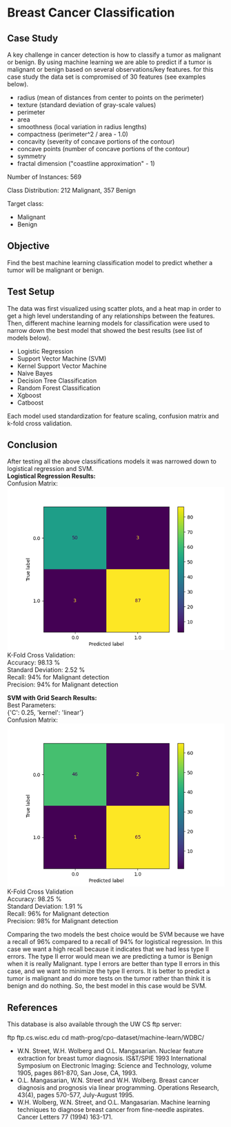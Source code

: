 # Breast Cancer Classification
## Case Study
A key challenge in cancer detection is how to classify a tumor as malignant or benign.
By using machine learning we are able to predict if a tumor is malignant or benign
based on several observations/key features. for this case study the data set is compromised
of 30 features (see examples below).
  - radius (mean of distances from center to points on the perimeter)
  - texture (standard deviation of gray-scale values)
  - perimeter
  - area
  - smoothness (local variation in radius lengths)
  - compactness (perimeter^2 / area - 1.0)
  - concavity (severity of concave portions of the contour)
  - concave points (number of concave portions of the contour)
  - symmetry 
  - fractal dimension ("coastline approximation" - 1)

Number of Instances: 569

Class Distribution: 212 Malignant, 357 Benign

Target class:
   - Malignant
   - Benign

## Objective
Find the best machine learning classification model to predict whether a tumor will
be malignant or benign. 

## Test Setup
The data was first visualized using scatter plots, and a heat map in order to get
a high level understanding of any relationships between the features. Then, different
machine learning models for classification were used to narrow down the best model
that showed the best results (see list of models below).
* Logistic Regression
* Support Vector Machine (SVM)
* Kernel Support Vector Machine
* Naive Bayes
* Decision Tree Classification
* Random Forest Classification
* Xgboost
* Catboost

Each model used standardization for feature scaling, confusion matrix 
and k-fold cross validation. 

## Conclusion
After testing all the above classifications models it was narrowed down
to logistical regression and SVM. <br />
**Logistical Regression Results:** <br />
Confusion Matrix: <br />
<img src="images/logistical_regression_confusion_matrix.png"> <br />
K-Fold Cross Validation: <br />
Accuracy: 98.13 % <br />
Standard Deviation: 2.52 % <br />
Recall: 94% for Malignant detection <br />
Precision: 94% for Malignant detection 

**SVM with Grid Search Results:** <br />
Best Parameters: <br />
{'C': 0.25, 'kernel': 'linear'} <br />
Confusion Matrix: <br />
<img src="images/svm_confusion_matrix.png"> <br />
K-Fold Cross Validation <br />
Accuracy: 98.25 % <br />
Standard Deviation: 1.91 % <br />
Recall: 96% for Malignant detection <br />
Precision: 98% for Malignant detection

Comparing the two models the best choice would be SVM because we have a recall of 96% compared to a 
recall of 94% for logistical regression. In this case we want a high recall because it indicates that we had less
type II errors. The type II error would mean we are predicting a tumor is Benign when it is really Malignant.
type I errors are better than type II errors in this case, and we want to minimize the type II errors.
It is better to predict a tumor is malignant and do more tests on the tumor rather than think it is
benign and do nothing. So, the best model in this case would be SVM.



## References
This database is also available through the UW CS ftp server:

ftp ftp.cs.wisc.edu
cd math-prog/cpo-dataset/machine-learn/WDBC/

   - W.N. Street, W.H. Wolberg and O.L. Mangasarian. Nuclear feature extraction 
     for breast tumor diagnosis. IS&T/SPIE 1993 International Symposium on 
     Electronic Imaging: Science and Technology, volume 1905, pages 861-870,
     San Jose, CA, 1993.
   - O.L. Mangasarian, W.N. Street and W.H. Wolberg. Breast cancer diagnosis and 
     prognosis via linear programming. Operations Research, 43(4), pages 570-577, 
     July-August 1995.
   - W.H. Wolberg, W.N. Street, and O.L. Mangasarian. Machine learning techniques
     to diagnose breast cancer from fine-needle aspirates. Cancer Letters 77 (1994) 
     163-171.
